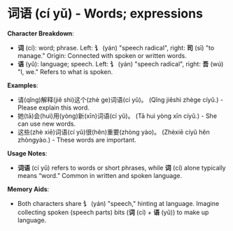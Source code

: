 # **词语 (cí yǔ) - Words; expressions**

**Character Breakdown**:  
- **词** (cí): word; phrase. Left: **讠** (yán) "speech radical", right: **司** (sī) "to manage." Origin: Connected with spoken or written words.  
- **语** (yǔ): language; speech. Left: **讠** (yán) "speech radical", right: **吾** (wú) "I, we." Refers to what is spoken.

**Examples**:  
- 请(qǐng)解释(jiě shì)这个(zhè ge)词语(cí yǔ)。 (Qǐng jiěshì zhège cíyǔ.) - Please explain this word.  
- 她(tā)会(huì)用(yòng)新(xīn)词语(cí yǔ)。 (Tā huì yòng xīn cíyǔ.) - She can use new words.  
- 这些(zhè xiē)词语(cí yǔ)很(hěn)重要(zhòng yào)。 (Zhèxiē cíyǔ hěn zhòngyào.) - These words are important.

**Usage Notes**:  
- **词语** (cí yǔ) refers to words or short phrases, while **词** (cí) alone typically means “word.” Common in written and spoken language.

**Memory Aids**:  
- Both characters share **讠** (yán) "speech," hinting at language. Imagine collecting spoken (speech parts) bits (**词** (cí) + **语** (yǔ)) to make up language.
